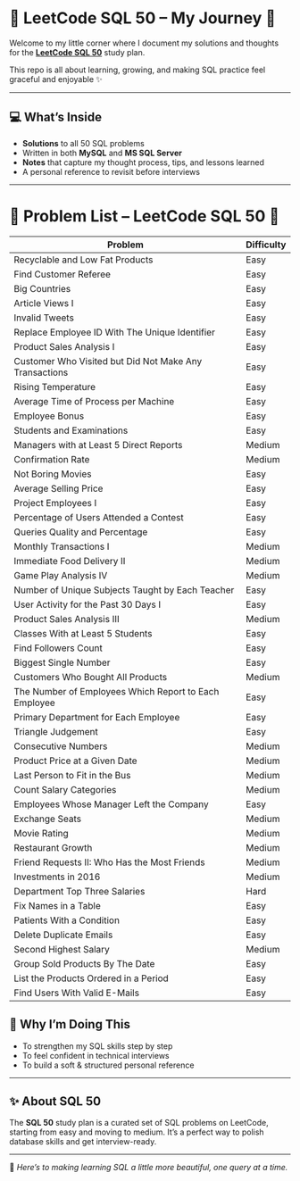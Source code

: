 # 🌸 LeetCode SQL 50 – My Journey 🌸

Welcome to my little corner where I document my solutions and thoughts for the **[LeetCode SQL 50](https://leetcode.com/studyplan/top-sql-50)** study plan.  

This repo is all about learning, growing, and making SQL practice feel graceful and enjoyable ✨  

---

## 💻 What’s Inside

- **Solutions** to all 50 SQL problems  
- Written in both **MySQL** and **MS SQL Server**  
- **Notes** that capture my thought process, tips, and lessons learned  
- A personal reference to revisit before interviews  

---

# 🌸 Problem List – LeetCode SQL 50 🌸

| Problem | Difficulty |
|---------|------------|
| Recyclable and Low Fat Products | Easy |
| Find Customer Referee | Easy |
| Big Countries | Easy |
| Article Views I | Easy |
| Invalid Tweets | Easy |
| Replace Employee ID With The Unique Identifier | Easy |
| Product Sales Analysis I | Easy |
| Customer Who Visited but Did Not Make Any Transactions | Easy |
| Rising Temperature | Easy |
| Average Time of Process per Machine | Easy |
| Employee Bonus | Easy |
| Students and Examinations | Easy |
| Managers with at Least 5 Direct Reports | Medium |
| Confirmation Rate | Medium |
| Not Boring Movies | Easy |
| Average Selling Price | Easy |
| Project Employees I | Easy |
| Percentage of Users Attended a Contest | Easy |
| Queries Quality and Percentage | Easy |
| Monthly Transactions I | Medium |
| Immediate Food Delivery II | Medium |
| Game Play Analysis IV | Medium |
| Number of Unique Subjects Taught by Each Teacher | Easy |
| User Activity for the Past 30 Days I | Easy |
| Product Sales Analysis III | Medium |
| Classes With at Least 5 Students | Easy |
| Find Followers Count | Easy |
| Biggest Single Number | Easy |
| Customers Who Bought All Products | Medium |
| The Number of Employees Which Report to Each Employee | Easy |
| Primary Department for Each Employee | Easy |
| Triangle Judgement | Easy |
| Consecutive Numbers | Medium |
| Product Price at a Given Date | Medium |
| Last Person to Fit in the Bus | Medium |
| Count Salary Categories | Medium |
| Employees Whose Manager Left the Company | Easy |
| Exchange Seats | Medium |
| Movie Rating | Medium |
| Restaurant Growth | Medium |
| Friend Requests II: Who Has the Most Friends | Medium |
| Investments in 2016 | Medium |
| Department Top Three Salaries | Hard |
| Fix Names in a Table | Easy |
| Patients With a Condition | Easy |
| Delete Duplicate Emails | Easy |
| Second Highest Salary | Medium |
| Group Sold Products By The Date | Easy |
| List the Products Ordered in a Period | Easy |
| Find Users With Valid E-Mails | Easy |

## 🌼 Why I’m Doing This

- To strengthen my SQL skills step by step  
- To feel confident in technical interviews  
- To build a soft & structured personal reference  

---

## ✨ About SQL 50

The **SQL 50** study plan is a curated set of SQL problems on LeetCode, starting from easy and moving to medium. It’s a perfect way to polish database skills and get interview-ready.  

---

💖 *Here’s to making learning SQL a little more beautiful, one query at a time.*
